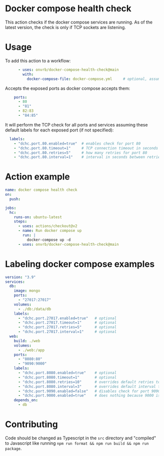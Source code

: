 # Docker compose health check

This action checks if the docker compose services are running. As of the latest version, the check is only if TCP sockets are listening.

# Usage

To add this action to a workflow:
```yaml
      - uses: onvrb/docker-compose-health-check@main
        with:
          docker-compose-file: docker-compose.yml     # optional, assumes docker-compose.yml
```

Accepts the exposed ports as docker compose accepts them:
```yaml
    ports:
      - 80
      - "81"
      - 82:83
      - "84:85"
```

It will perform the TCP check for all ports and services assuming these default labels for each exposed port (if not specified):
```yaml
  labels:
    - "dchc.port.80.enabled=true"  # enables check for port 80
    - "dchc.port.80.timeout=1"     # TCP connection timeout in seconds for port 80
    - "dchc.port.80.retries=5"     # how many retries for port 80
    - "dchc.port.80.interval=1"    # interval in seconds between retries for port 80
```

# Action example
```yaml
name: docker compose health check
on:
  push:

jobs:
  hc:
    runs-on: ubuntu-latest
    steps:
      - uses: actions/checkout@v2
      - name: Run docker compose up
        run: |
          docker-compose up -d
      - uses: onvrb/docker-compose-health-check@main
```

# Labeling docker compose examples
```yaml
version: "3.9"
services:
  db:
    image: mongo
    ports:
      - "27017:27017"
    volumes:
      - ./db:/data/db
    labels:
      - "dchc.port.27017.enabled=true"   # optional
      - "dchc.port.27017.timeout=1"      # optional
      - "dchc.port.27017.retries=5"      # optional
      - "dchc.port.27017.interval=1"     # optional
  web:
    build: ./web
    volumes:
      - ./web:/app
    ports:
      - "8080:80"
      - "9090:9000"
    labels:
      - "dchc.port.8080.enabled=true"    # optional
      - "dchc.port.8080.timeout=1"       # optional
      - "dchc.port.8080.retries=10"      # overrides default retries to 10
      - "dchc.port.8080.interval=3"      # overrides default interval to 3s
      - "dchc.port.9090.enabled=false"   # disables check for port 9090
      - "dchc.port.9000.enabled=true"    # does nothing because 9000 is not an exposed port
    depends_on:
      - db
```

# Contributing

Code should be changed as Typescript in the `src` directory and "compiled" to Javascript like running `npm run format && npm run build && npm run package`.
